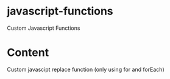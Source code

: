 # javascript-functions
Custom Javascript Functions

# Content
Custom javascipt replace function (only using for and forEach) 
